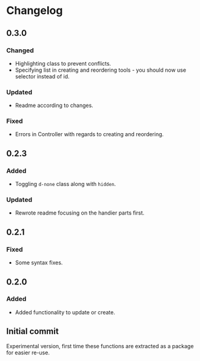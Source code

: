 # Changelog

## 0.3.0

### Changed
- Highlighting class to prevent conflicts.
- Specifying list in creating and reordering tools - you should now use selector instead of id.

### Updated
- Readme according to changes.

### Fixed
- Errors in Controller with regards to creating and reordering.

## 0.2.3

### Added
- Toggling `d-none` class along with `hidden`.

### Updated
- Rewrote readme focusing on the handier parts first.

## 0.2.1

### Fixed
- Some syntax fixes.

## 0.2.0

### Added
- Added functionality to update or create.

## Initial commit

Experimental version, first time these functions are extracted as a package for easier re-use.
